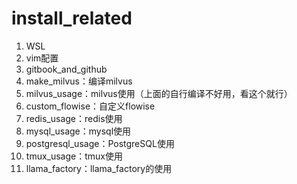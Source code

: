 # install_related

1. WSL
2. vim配置
3. gitbook_and_github
4. make_milvus：编译milvus
5. milvus_usage：milvus使用（上面的自行编译不好用，看这个就行）
6. custom_flowise：自定义flowise
7. redis_usage：redis使用
8. mysql_usage：mysql使用
9. postgresql_usage：PostgreSQL使用
10. tmux_usage：tmux使用
11. llama_factory：llama_factory的使用
